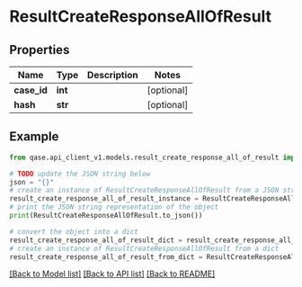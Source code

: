 # ResultCreateResponseAllOfResult


## Properties

Name | Type | Description | Notes
------------ | ------------- | ------------- | -------------
**case_id** | **int** |  | [optional] 
**hash** | **str** |  | [optional] 

## Example

```python
from qase.api_client_v1.models.result_create_response_all_of_result import ResultCreateResponseAllOfResult

# TODO update the JSON string below
json = "{}"
# create an instance of ResultCreateResponseAllOfResult from a JSON string
result_create_response_all_of_result_instance = ResultCreateResponseAllOfResult.from_json(json)
# print the JSON string representation of the object
print(ResultCreateResponseAllOfResult.to_json())

# convert the object into a dict
result_create_response_all_of_result_dict = result_create_response_all_of_result_instance.to_dict()
# create an instance of ResultCreateResponseAllOfResult from a dict
result_create_response_all_of_result_from_dict = ResultCreateResponseAllOfResult.from_dict(result_create_response_all_of_result_dict)
```
[[Back to Model list]](../README.md#documentation-for-models) [[Back to API list]](../README.md#documentation-for-api-endpoints) [[Back to README]](../README.md)


